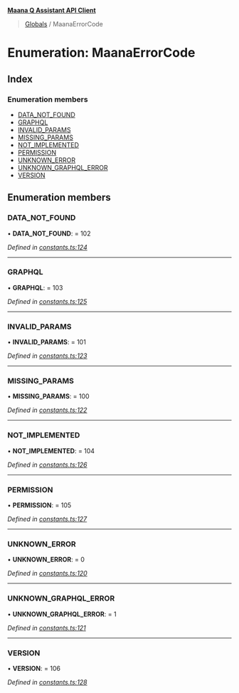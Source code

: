 **[Maana Q Assistant API Client](../README.md)**

> [Globals](../README.md) / MaanaErrorCode

# Enumeration: MaanaErrorCode

## Index

### Enumeration members

* [DATA\_NOT\_FOUND](maanaerrorcode.md#data_not_found)
* [GRAPHQL](maanaerrorcode.md#graphql)
* [INVALID\_PARAMS](maanaerrorcode.md#invalid_params)
* [MISSING\_PARAMS](maanaerrorcode.md#missing_params)
* [NOT\_IMPLEMENTED](maanaerrorcode.md#not_implemented)
* [PERMISSION](maanaerrorcode.md#permission)
* [UNKNOWN\_ERROR](maanaerrorcode.md#unknown_error)
* [UNKNOWN\_GRAPHQL\_ERROR](maanaerrorcode.md#unknown_graphql_error)
* [VERSION](maanaerrorcode.md#version)

## Enumeration members

### DATA\_NOT\_FOUND

•  **DATA\_NOT\_FOUND**:  = 102

*Defined in [constants.ts:124](https://github.com/maana-io/q-assistant-client/blob/develop/src/constants.ts#L124)*

___

### GRAPHQL

•  **GRAPHQL**:  = 103

*Defined in [constants.ts:125](https://github.com/maana-io/q-assistant-client/blob/develop/src/constants.ts#L125)*

___

### INVALID\_PARAMS

•  **INVALID\_PARAMS**:  = 101

*Defined in [constants.ts:123](https://github.com/maana-io/q-assistant-client/blob/develop/src/constants.ts#L123)*

___

### MISSING\_PARAMS

•  **MISSING\_PARAMS**:  = 100

*Defined in [constants.ts:122](https://github.com/maana-io/q-assistant-client/blob/develop/src/constants.ts#L122)*

___

### NOT\_IMPLEMENTED

•  **NOT\_IMPLEMENTED**:  = 104

*Defined in [constants.ts:126](https://github.com/maana-io/q-assistant-client/blob/develop/src/constants.ts#L126)*

___

### PERMISSION

•  **PERMISSION**:  = 105

*Defined in [constants.ts:127](https://github.com/maana-io/q-assistant-client/blob/develop/src/constants.ts#L127)*

___

### UNKNOWN\_ERROR

•  **UNKNOWN\_ERROR**:  = 0

*Defined in [constants.ts:120](https://github.com/maana-io/q-assistant-client/blob/develop/src/constants.ts#L120)*

___

### UNKNOWN\_GRAPHQL\_ERROR

•  **UNKNOWN\_GRAPHQL\_ERROR**:  = 1

*Defined in [constants.ts:121](https://github.com/maana-io/q-assistant-client/blob/develop/src/constants.ts#L121)*

___

### VERSION

•  **VERSION**:  = 106

*Defined in [constants.ts:128](https://github.com/maana-io/q-assistant-client/blob/develop/src/constants.ts#L128)*
